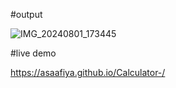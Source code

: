 #output

![IMG_20240801_173445](https://github.com/user-attachments/assets/5df3b360-ba34-47e1-a395-e593ca551ce9)

#live demo

https://asaafiya.github.io/Calculator-/
